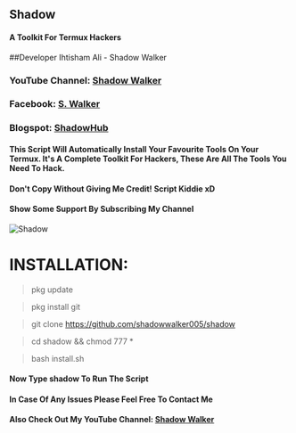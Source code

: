 ## Shadow
#### A Toolkit For Termux Hackers
##Developer Ihtisham Ali - Shadow Walker
### YouTube Channel: [Shadow Walker](https://youtube.com/ShadowWalkerYT)
### Facebook: [S. Walker](https://facebook.com/ShadowWalkerYT)
### Blogspot: [ShadowHub]( https://shadowhub.blogspot.com)

#### This Script Will Automatically Install Your Favourite Tools On Your Termux. It's A Complete Toolkit For Hackers, These Are All The Tools You Need To Hack.
#### Don't Copy Without Giving Me Credit! Script Kiddie xD
#### Show Some Support By Subscribing My Channel
![Shadow](https://github.com/shadowwalker005/shadow/blob/master/Screenshot_2020-07-14-01-25-33.png)



# INSTALLATION:

> pkg update

> pkg install git

> git clone https://github.com/shadowwalker005/shadow

>  cd shadow && chmod 777 *

> bash install.sh

#### Now Type shadow To Run The Script

#### In Case Of Any Issues Please Feel Free To Contact Me

#### Also Check Out My YouTube Channel: [Shadow Walker](https://youtube.com/ShadowWalkerYT)


